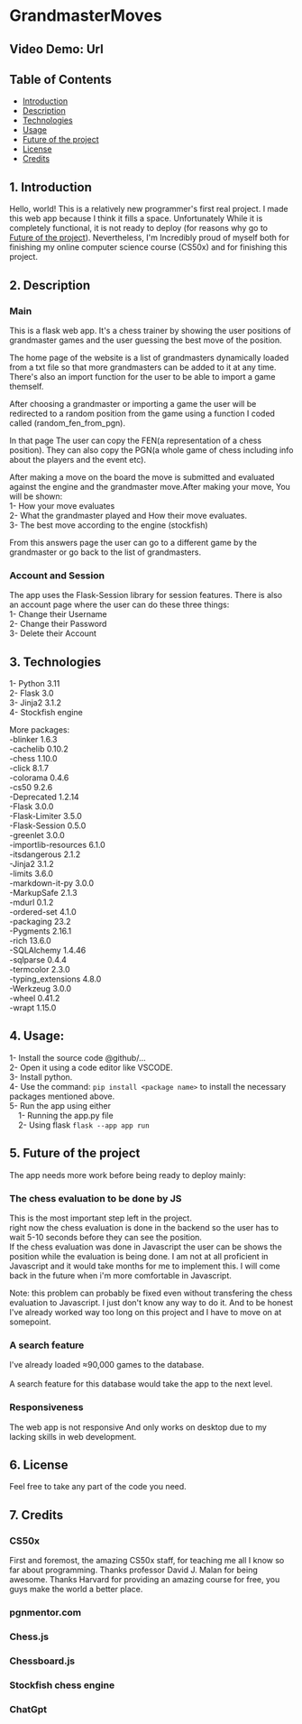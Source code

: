 # GrandmasterMoves

## Video Demo: Url

## Table of Contents 

- [Introduction](#1-introduction)
- [Description](#2-description)
- [Technologies](#3-technologies)
- [Usage](#4-usage)
- [Future of the project](#5-future-of-the-project)
- [License](#6-license)
- [Credits](#7-credits)

## 1. Introduction

Hello, world! This is a relatively new programmer's first real project. I made this web app because I think it fills a space. Unfortunately While it is completely functional, it is not ready to deploy (for reasons why go to [Future of the project](#5-future-of-the-project)). Nevertheless, I'm Incredibly proud of myself both for finishing my online computer science course (CS50x) and for finishing this project. 

## 2. Description
### Main
This is a flask web app. It's a chess trainer by showing the user positions of grandmaster games and the user guessing the best move of the position.

The home page of the website is a list of grandmasters dynamically loaded from a txt file so that more grandmasters can be added to it at any time. There's also an import function for the user to be able to import a game themself.

After choosing a grandmaster or importing a game the user will be redirected to a random position from the game using a function I coded called (random_fen_from_pgn). 

In that page The user can copy the FEN(a representation of a chess position). They can also copy the PGN(a whole game of chess including info about the players and the event etc).

After making a move on the board the move is submitted and evaluated against the engine and the grandmaster move.After making your move, You will be shown:<br>
1- How your move evaluates<br>
2- What the grandmaster played and How their move evaluates.<br>
3- The best move according to the engine (stockfish)<br>

From this answers page the user can go to a different game by the grandmaster or go back to the list of grandmasters.

### Account and Session
The app uses  the Flask-Session library for session features.
There is also an account page where the user can do these three things:<br>
1- Change their Username<br>
2- Change their Password<br>
3- Delete their Account

## 3. Technologies
1- Python 3.11<br>
2- Flask 3.0<br>
3- Jinja2 3.1.2<br>
4- Stockfish engine

More packages:<br>
-blinker             1.6.3<br>
-cachelib            0.10.2<br>
-chess               1.10.0<br>
-click               8.1.7<br>
-colorama            0.4.6<br>
-cs50                9.2.6<br>
-Deprecated          1.2.14<br>
-Flask               3.0.0<br>
-Flask-Limiter       3.5.0<br>
-Flask-Session       0.5.0<br>
-greenlet            3.0.0<br>
-importlib-resources 6.1.0<br>
-itsdangerous        2.1.2<br>
-Jinja2              3.1.2<br>
-limits              3.6.0<br>
-markdown-it-py      3.0.0<br>
-MarkupSafe          2.1.3<br>
-mdurl               0.1.2<br>
-ordered-set         4.1.0<br>
-packaging           23.2<br>
-Pygments            2.16.1<br>
-rich                13.6.0<br>
-SQLAlchemy          1.4.46<br>
-sqlparse            0.4.4<br>
-termcolor           2.3.0<br>
-typing_extensions   4.8.0<br>
-Werkzeug            3.0.0<br>
-wheel               0.41.2<br>
-wrapt               1.15.0<br>

## 4. Usage:
1- Install the source code @github/...<br>
2- Open it using a code editor like VSCODE.<br>
3- Install python.<br>
4- Use the command: `pip install <package name>` to install the necessary packages mentioned above.<br>
5- Run the app using either<br>
&nbsp; &nbsp; 1- Running the app.py file<br>
&nbsp; &nbsp; 2- Using flask `flask --app app run`<br>

## 5. Future of the project

The app needs more work before being ready to deploy mainly:

### The chess evaluation to be done by JS
This is the most important step left in the project.<br>right now the chess evaluation is done in the backend so the user has to wait 5-10 seconds before they can see the position.<br> If the chess evaluation was done in Javascript the user can be shows the position while the evaluation is being done. I am not at all proficient in Javascript and it would take months for me to implement this. I will come back in the future when i'm more comfortable in Javascript.<br>

Note: this problem can probably be fixed even without transfering the chess evaluation to Javascript. I just don't know any way to do it. And to be honest I've already worked way too long on this project and I have to move on at somepoint.

### A search feature
I've already loaded ≈90,000 games to the database.<br>
<br>
A search feature for this database would take the app to the next level.

### Responsiveness
The web app is not responsive And only works on desktop due to my lacking skills in web development.

## 6. License
Feel free to take any part of the code you need. 

## 7. Credits
### CS50x
First and foremost, the amazing CS50x staff, for teaching me all I know so far about programming. Thanks professor David J. Malan for being awesome. Thanks Harvard for providing an amazing course for free, you guys make the world a better place. 

### pgnmentor.com
### Chess.js

### Chessboard.js

### Stockfish chess engine
### ChatGpt
